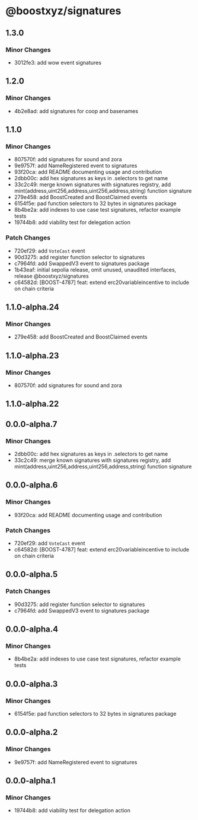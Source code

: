 # @boostxyz/signatures

## 1.3.0

### Minor Changes

- 3012fe3: add wow event signatures

## 1.2.0

### Minor Changes

- 4b2e8ad: add signatures for coop and basenames

## 1.1.0

### Minor Changes

- 807570f: add signatures for sound and zora
- 9e9757f: add NameRegistered event to signatures
- 93f20ca: add README documenting usage and contribution
- 2dbb00c: add hex signatures as keys in .selectors to get name
- 33c2c49: merge known signatures with signatures registry, add mint(address,uint256,address,uint256,address,string) function signature
- 279e458: add BoostCreated and BoostClaimed events
- 6154f5e: pad function selectors to 32 bytes in signatures package
- 8b4be2a: add indexes to use case test signatures, refactor example tests
- 19744b8: add viability test for delegation action

### Patch Changes

- 720ef29: add `VoteCast` event
- 90d3275: add register function selector to signatures
- c7964fd: add SwappedV3 event to signatures package
- 1b43eaf: initial sepolia release, omit unused, unaudited interfaces, release @boostxyz/signatures
- c64582d: [BOOST-4787] feat: extend erc20variableincentive to include on chain criteria

## 1.1.0-alpha.24

### Minor Changes

- 279e458: add BoostCreated and BoostClaimed events

## 1.1.0-alpha.23

### Minor Changes

- 807570f: add signatures for sound and zora

## 1.1.0-alpha.22

## 0.0.0-alpha.7

### Minor Changes

- 2dbb00c: add hex signatures as keys in .selectors to get name
- 33c2c49: merge known signatures with signatures registry, add mint(address,uint256,address,uint256,address,string) function signature

## 0.0.0-alpha.6

### Minor Changes

- 93f20ca: add README documenting usage and contribution

### Patch Changes

- 720ef29: add `VoteCast` event
- c64582d: [BOOST-4787] feat: extend erc20variableincentive to include on chain criteria

## 0.0.0-alpha.5

### Patch Changes

- 90d3275: add register function selector to signatures
- c7964fd: add SwappedV3 event to signatures package

## 0.0.0-alpha.4

### Minor Changes

- 8b4be2a: add indexes to use case test signatures, refactor example tests

## 0.0.0-alpha.3

### Minor Changes

- 6154f5e: pad function selectors to 32 bytes in signatures package

## 0.0.0-alpha.2

### Minor Changes

- 9e9757f: add NameRegistered event to signatures

## 0.0.0-alpha.1

### Minor Changes

- 19744b8: add viability test for delegation action

